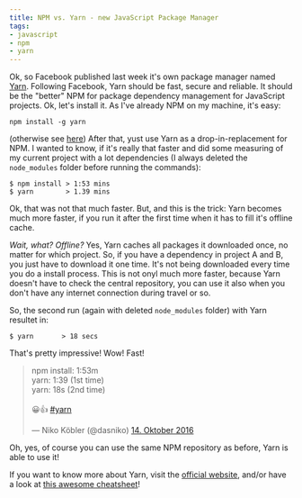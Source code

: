 ```yaml
---
title: NPM vs. Yarn - new JavaScript Package Manager
tags:
- javascript
- npm
- yarn
---
```


Ok, so Facebook published last week it's own package manager named [Yarn](https://yarnpkg.com/).
Following Facebook, Yarn should be fast, secure and reliable. It should be the "better" NPM for package dependency management for JavaScript projects. Ok, let's install it. As I've already NPM on my machine, it's easy:

    npm install -g yarn

(otherwise see [here](https://yarnpkg.com/en/docs/install))
After that, yust use Yarn as a drop-in-replacement for NPM.
I wanted to know, if it's really that faster and did some measuring of my current project with a lot dependencies (I always deleted the `node_modules` folder before running the commands):

    $ npm install > 1:53 mins
    $ yarn        > 1.39 mins

Ok, that was not that much faster. But, and this is the trick: Yarn becomes much more faster, if you run it after the first time when it has to fill it's offline cache.

_Wait, what? Offline?_ Yes, Yarn caches all packages it downloaded once, no matter for which project. So, if you have a dependency in project A and B, you just have to download it one time. It's not being downloaded every time you do a install process. This is not onyl much more faster, because Yarn doesn't have to check the central repository, you can use it also when you don't have any internet connection during travel or so.

So, the second run (again with deleted `node_modules` folder) with Yarn resultet in:

    $ yarn       > 18 secs

That's pretty impressive! Wow! Fast!

<blockquote class="twitter-tweet" data-lang="de"><p lang="en" dir="ltr">npm install: 1:53m<br>yarn: 1:39 (1st time)<br>yarn: 18s (2nd time)<br><br>😀👍 <a href="https://twitter.com/hashtag/yarn?src=hash">#yarn</a></p>&mdash; Niko Köbler (@dasniko) <a href="https://twitter.com/dasniko/status/786883060138647552">14. Oktober 2016</a></blockquote>
<script async src="//platform.twitter.com/widgets.js" charset="utf-8"></script>

Oh, yes, of course you can use the same NPM repository as before, Yarn is able to use it!

If you want to know more about Yarn, visit the [official website](https://yarnpkg.com/), and/or have a look at [this awesome cheatsheet](https://shift.infinite.red/npm-vs-yarn-cheat-sheet-8755b092e5cc)!

